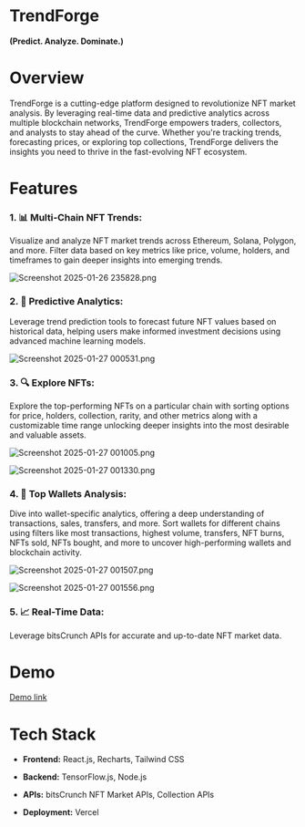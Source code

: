 # TrendForge
**(Predict. Analyze. Dominate.)**

# Overview
TrendForge is a cutting-edge platform designed to revolutionize NFT market analysis. By leveraging real-time data and predictive analytics across multiple blockchain networks, TrendForge empowers traders, collectors, and analysts to stay ahead of the curve. Whether you're tracking trends, forecasting prices, or exploring top collections, TrendForge delivers the insights you need to thrive in the fast-evolving NFT ecosystem.

# Features

### 1. 📊 Multi-Chain NFT Trends:
Visualize and analyze NFT market trends across Ethereum, Solana, Polygon, and more. Filter data based on key metrics like price, volume, holders, and timeframes to gain deeper insights into emerging trends.

![Screenshot 2025-01-26 235828.png](https://cdn.dorahacks.io/static/files/194a3dfb77f63d991e50a2b411a96aab.png)

### 2. 🔮 Predictive Analytics:
Leverage trend prediction tools to forecast future NFT values based on historical data, helping users make informed investment decisions using advanced machine learning models.


![Screenshot 2025-01-27 000531.png](https://cdn.dorahacks.io/static/files/194a3e6007c193a5baf0acd402eac437.png)


### 3. 🔍 Explore NFTs: 
Explore the top-performing NFTs on a particular chain with sorting options for price, holders, collection, rarity, and other metrics along with a customizable time range unlocking deeper insights into the most desirable and valuable assets.


![Screenshot 2025-01-27 001005.png](https://cdn.dorahacks.io/static/files/194a3ea592407fed02e53144d8c8db34.png)

![Screenshot 2025-01-27 001330.png](https://cdn.dorahacks.io/static/files/194a3ed74ead64c611688be438488786.png)


### 4. 💼 Top Wallets Analysis: 
Dive into wallet-specific analytics, offering a deep understanding of transactions, sales, transfers, and more. Sort wallets for different chains using filters like most transactions, highest volume, transfers, NFT burns, NFTs sold, NFTs bought, and more to uncover high-performing wallets and blockchain activity.


![Screenshot 2025-01-27 001507.png](https://cdn.dorahacks.io/static/files/194a3eeca019aa36643f250403cb794f.png)

![Screenshot 2025-01-27 001556.png](https://cdn.dorahacks.io/static/files/194a3ef7c9a80d9e964de7d45099b117.png)


### 5. 📈 Real-Time Data:
Leverage bitsCrunch APIs for accurate and up-to-date NFT market data.

# Demo
[Demo link](https://trend-forge.vercel.app/)

# Tech Stack
- **Frontend:** React.js, Recharts, Tailwind CSS

- **Backend:** TensorFlow.js, Node.js

- **APIs:** bitsCrunch NFT Market APIs, Collection APIs

- **Deployment:** Vercel
